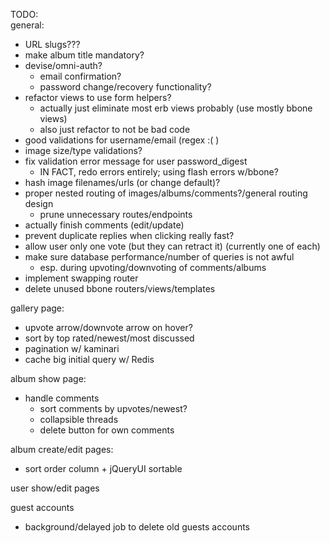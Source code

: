 TODO:  
general:
  - URL slugs???
  - make album title mandatory?
  - devise/omni-auth?
    - email confirmation?
    - password change/recovery functionality?
  - refactor views to use form helpers?
    - actually just eliminate most erb views probably (use mostly bbone views)
    - also just refactor to not be bad code
  - good validations for username/email (regex :( )
  - image size/type validations?
  - fix validation error message for user password_digest
    - IN FACT, redo errors entirely; using flash errors w/bbone?
  - hash image filenames/urls (or change default)?
  - proper nested routing of images/albums/comments?/general routing design
    - prune unnecessary routes/endpoints
  - actually finish comments (edit/update)
  - prevent duplicate replies when clicking really fast?
  - allow user only one vote (but they can retract it) (currently one of each)
  - make sure database performance/number of queries is not awful
    - esp. during upvoting/downvoting of comments/albums
  - implement swapping router
  - delete unused bbone routers/views/templates
  
gallery page:
  - upvote arrow/downvote arrow on hover?
  - sort by top rated/newest/most discussed
  - pagination w/ kaminari
  - cache big initial query w/ Redis
  
album show page:
  - handle comments
    - sort comments by upvotes/newest?
    - collapsible threads
    - delete button for own comments
  
album create/edit pages:
  - sort order column + jQueryUI sortable

user show/edit pages

guest accounts
  - background/delayed job to delete old guests accounts